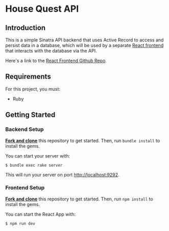 # House Quest API

## Introduction

This is a simple Sinatra API backend that uses Active Record to access and persist data in a database, which will be used by a separate [React frontend](http://localhost:9292) that interacts with the database via the API.

Here's a link to the [React Frontend Github Repo](https://github.com/dexterbrian/house-quest).

## Requirements

For this project, you must:

- Ruby

## Getting Started

### Backend Setup

[**Fork and clone**][fork link] this repository to get started. Then, run
`bundle install` to install the gems.

[fork link]: https://github.com/dexterbrian/house-quest-api/fork

You can start your server with:

```console
$ bundle exec rake server
```

This will run your server on port
[http://localhost:9292](http://localhost:9292).

### Frontend Setup

[**Fork and clone**][fork link] this repository to get started. Then, run
`npm install` to install the gems.

[fork link]: https://github.com/dexterbrian/house-quest/fork

You can start the React App with:

```console
$ npm run dev
```